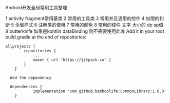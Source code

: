 Android开发全局常用工具整理

1 activity fragment常用基类
2 常用的工具类
3 常用并且通用的控件
4 权限的判断
5 全局样式
6 注解类的使用
7 常用的颜色
8 常用的控件 文字 大小的 dp sp值
9 butterknife 如果是kontlin dataBinding 则不需要使用此库
Add it in your root build.gradle at the end of repositories:
```
allprojects {
		repositories {
			...
			maven { url 'https://jitpack.io' }
		}
	}
  
  Add the dependency
  
  dependencies {
	        implementation 'com.github.bamboolife:CommonLibrary:1.0.0'
	}
```	
